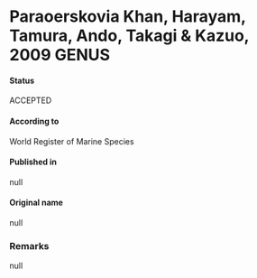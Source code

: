 Paraoerskovia Khan, Harayam, Tamura, Ando, Takagi & Kazuo, 2009 GENUS
=======

#### Status
ACCEPTED

#### According to
World Register of Marine Species

#### Published in
null

#### Original name
null

### Remarks
null